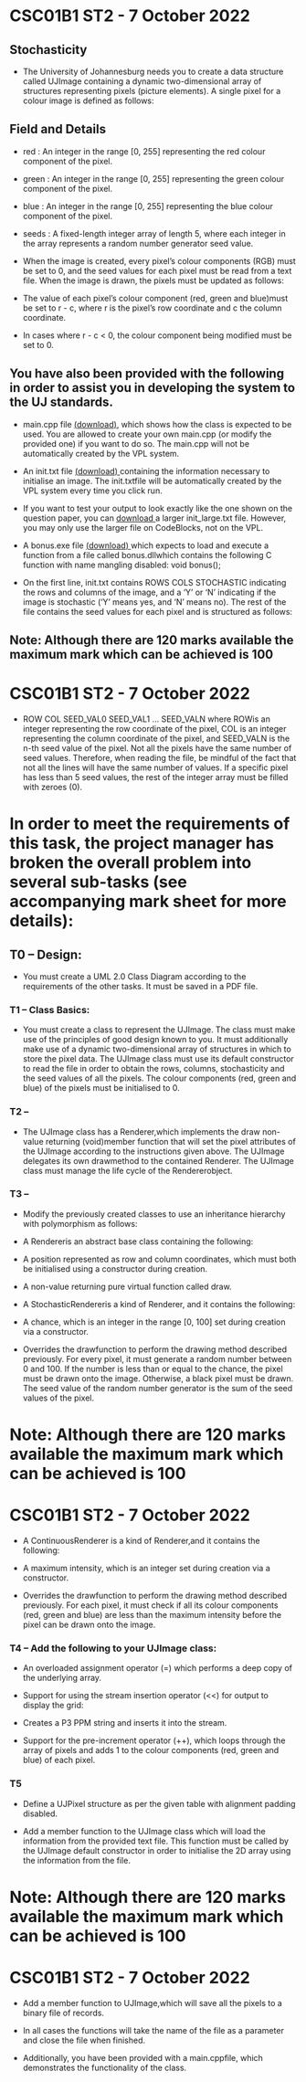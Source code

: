 ﻿# CSC01B1 ST2 - 7 October 2022

## Stochasticity

- The University of Johannesburg needs you to create a data structure called UJImage containing a dynamic two-dimensional array of structures representing pixels (picture elements). A single pixel for a colour image is defined as follows:

## Field and Details
- red : An integer in the range [0, 255] representing the red colour component of the pixel.

- green : An integer in the range [0, 255] representing the green colour component of the pixel.

- blue  : An integer in the range [0, 255] representing the blue colour    component of the pixel.

- seeds : A fixed-length integer array of length 5, where each integer in the array represents a random number generator seed value.

- When the image is created, every pixel’s colour components (RGB) must be set to 0, and the seed values for each pixel must be read from a text file. When the image is drawn, the pixels must be updated as follows:

- The value of each pixel’s colour component (red, green and blue)must be set to r - c, where r is the pixel’s row coordinate and c the column coordinate.

- In cases where r - c < 0, the colour component being modified must be set to 0.

## You have also been provided with the following in order to assist you in developing the system to the UJ standards.

- main.cpp file [(](https://www.dropbox.com/sh/4jt63exvdp1unaj/AADPRFUjuUjBsOTdCwR7ntzwa?dl=0)[download](https://www.dropbox.com/sh/4jt63exvdp1unaj/AADPRFUjuUjBsOTdCwR7ntzwa?dl=0)[)](https://www.dropbox.com/sh/4jt63exvdp1unaj/AADPRFUjuUjBsOTdCwR7ntzwa?dl=0), which shows how the class is expected to be used. You are allowed to create your own main.cpp (or modify the provided one) if you want to do so. The main.cpp will not be automatically created by the VPL system.

- An init.txt file [(](https://www.dropbox.com/sh/4jt63exvdp1unaj/AADPRFUjuUjBsOTdCwR7ntzwa?dl=0)[download](https://www.dropbox.com/sh/4jt63exvdp1unaj/AADPRFUjuUjBsOTdCwR7ntzwa?dl=0)[)](https://www.dropbox.com/sh/4jt63exvdp1unaj/AADPRFUjuUjBsOTdCwR7ntzwa?dl=0)[ ](https://www.dropbox.com/sh/4jt63exvdp1unaj/AADPRFUjuUjBsOTdCwR7ntzwa?dl=0)containing the information necessary to initialise an image. The init.txtfile will be automatically created by the VPL system every time you click run.

- If you want to test your output to look exactly like the one shown on the question paper, you can [download](https://www.dropbox.com/sh/4jt63exvdp1unaj/AADPRFUjuUjBsOTdCwR7ntzwa?dl=0)[ ](https://www.dropbox.com/sh/4jt63exvdp1unaj/AADPRFUjuUjBsOTdCwR7ntzwa?dl=0)a larger init\_large.txt file. However, you may only use the larger file on CodeBlocks, not on the VPL.

- A bonus.exe file [(](https://www.dropbox.com/sh/4jt63exvdp1unaj/AADPRFUjuUjBsOTdCwR7ntzwa?dl=0)[download](https://www.dropbox.com/sh/4jt63exvdp1unaj/AADPRFUjuUjBsOTdCwR7ntzwa?dl=0)[)](https://www.dropbox.com/sh/4jt63exvdp1unaj/AADPRFUjuUjBsOTdCwR7ntzwa?dl=0)[ ](https://www.dropbox.com/sh/4jt63exvdp1unaj/AADPRFUjuUjBsOTdCwR7ntzwa?dl=0)which expects to load and execute a function from a file called bonus.dllwhich contains the following C function with name mangling disabled: void bonus();

- On the first line, init.txt contains ROWS COLS STOCHASTIC indicating the rows   and columns of the image, and a ‘Y’ or ‘N’ indicating if the image is stochastic (‘Y’ means yes, and ‘N’ means no). The rest of the file contains the seed values for each pixel and is structured as follows:

## Note: Although there are 120 marks available the maximum mark which can be achieved is 100

# CSC01B1 ST2 - 7 October 2022

- ROW COL SEED\_VAL0 SEED\_VAL1 … SEED\_VALN where ROWis an integer representing the row coordinate of the pixel, COL is an integer representing the column coordinate of the pixel, and SEED\_VALN is the n-th seed value of the pixel. Not all the pixels have the same number of seed values. Therefore, when reading the file, be mindful of the fact that not all the lines will have the same number of values. If a specific pixel has less than 5 seed values, the rest of the integer array must be filled with zeroes (0).

# In order to meet the requirements of this task, the project manager has broken the overall problem into several sub-tasks (see accompanying mark sheet for more details):

## T0 – Design: 

- You must create a UML 2.0 Class Diagram according to the requirements of the other tasks. It must be saved in a PDF file.

### T1 – Class Basics: 

- You must create a class to represent the UJImage. The class must make use of the principles of good design known to you. It must additionally make use of a dynamic two-dimensional array of structures in which to store the pixel data. The UJImage class must use its default constructor to read the file in order to obtain the rows, columns, stochasticity and the seed values of all the pixels. The colour components (red, green and blue) of the pixels must be initialised to 0.

### T2 – 

- The UJImage class has a Renderer,which implements the draw non-value returning (void)member function that will set the pixel attributes of the UJImage according to the instructions given above. The UJImage delegates its own drawmethod to the contained Renderer. The UJImage class must manage the life cycle of the Rendererobject.

### T3 – 

- Modify the previously created classes to use an inheritance hierarchy with polymorphism as follows:

- A Rendereris an abstract base class containing the following: 
   
- A position represented as row and column coordinates, which must both be initialised using a constructor during creation.

- A non-value returning pure virtual function called draw.

- A StochasticRendereris a kind of Renderer, and it contains the following:

- A chance, which is an integer in the range [0, 100] set during creation via a constructor.

- Overrides the drawfunction to perform the drawing method described previously. For every pixel, it must generate a random number between 0 and 100. If the number is less than or equal to the chance, the pixel must be drawn onto the image. Otherwise, a black pixel must be drawn. The seed value of the random number generator is the sum of the seed values of the pixel.

# Note: Although there are 120 marks available the maximum mark which can be achieved is 100

# CSC01B1 ST2 - 7 October 2022

- A ContinuousRenderer is a kind of Renderer,and it contains the following:

- A maximum intensity, which is an integer set during creation via a constructor.

- Overrides the drawfunction to perform the drawing method described previously. For each pixel, it must check if all its colour components (red, green and blue) are less than the maximum intensity before the pixel can be drawn onto the image.

### T4 – Add the following to your UJImage class:

- An overloaded assignment operator (=) which performs a deep copy of the underlying array.

- Support for using the stream insertion operator (<<) for output to display the grid:
   
- Creates a P3 PPM string and inserts it into the stream.

- Support for the pre-increment operator (++), which loops through the array of pixels and adds 1 to the colour components (red, green and blue) of each pixel.

### T5

- Define a UJPixel structure as per the given table with alignment padding disabled.

- Add a member function to the UJImage class which will load the information from the provided text file. This function must be called by the UJImage default constructor in order to initialise the 2D array using the information from the file.

# Note: Although there are 120 marks available the maximum mark which can be achieved is 100

# CSC01B1 ST2 - 7 October 2022

- Add a member function to UJImage,which will save all the pixels to a binary file of records.

- In all cases the functions will take the name of the file as a parameter and close the file when finished.

- Additionally, you have been provided with a main.cppfile, which demonstrates the functionality of the class.